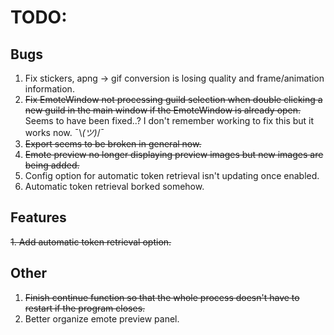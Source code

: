 ﻿# TODO:

## Bugs
1. Fix stickers, apng -> gif conversion is losing quality and frame/animation information.
2. ~~Fix EmoteWindow not processing guild selection when double clicking a new guild in the main window if the EmoteWindow is already open.~~ Seems to have been fixed..? I don't remember working to fix this but it works now. ¯\\_(ツ)_/¯
3. ~~Export seems to be broken in general now.~~
4. ~~Emote preview no longer displaying preview images but new images are being added.~~
5. Config option for automatic token retrieval isn't updating once enabled.
6. Automatic token retrieval borked somehow.

## Features
~~1. Add automatic token retrieval option.~~

## Other
1. ~~Finish continue function so that the whole process doesn't have to restart if the program closes.~~
2. Better organize emote preview panel.